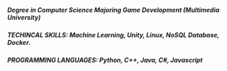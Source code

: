 
##### Degree in Computer Science Majoring Game Development (Multimedia University)
##### TECHINCAL SKILLS:       Machine Learning, Unity, Linux, NoSQL Database, Docker.
##### PROGRAMMING LANGUAGES:  Python, C++, Java, C#, Javascript


<!--
**vashiegaran/vashiegaran** is a ✨ _special_ ✨ repository because its `README.md` (this file) appears on your GitHub profile.

Here are some ideas to get you started:

- 🔭 I’m currently working on Machine Learning Field
- 🌱 I’m currently learning ...
- 👯 I’m looking to collaborate on ...
- 🤔 I’m looking for help with ...
- 💬 Ask me about ...
- 📫 How to reach me: ...
- 😄 Pronouns: ...
- ⚡ Fun fact: ...
-->
